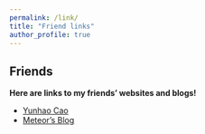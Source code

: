 ```yaml
---
permalink: /link/
title: "Friend links"
author_profile: true
---
```

## Friends
**Here are links to my friends’ websites and blogs!**

* [Yunhao Cao](https://www.quantumcookie.xyz/)
* [Meteor’s Blog](https://www.ghl.info/)
